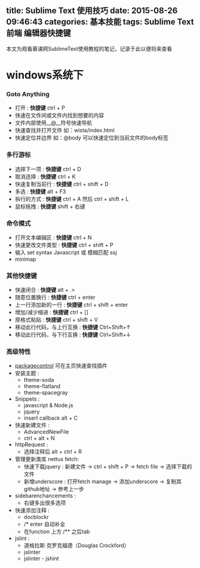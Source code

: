 title: Sublime Text 使用技巧
date: 2015-08-26 09:46:43
categories: 基本技能
tags: Sublime Text 前端 编辑器快捷键
---

本文为观看慕课网SublimeText使用教程的笔记，记录于此以便将来查看

# windows系统下

### Goto Anything 
- 打开 : **快捷键** ctrl + P
- 快速在文件间或文件内找到想要的内容
- 文件内部使用__@__符号快速导航
- 快速查找并打开文件 如：wista/index.html
- 快速定位并边界 如：@body 可以快速定位到当前文件的body标签

### 多行游标 
- 选择下一项 : **快捷键** ctrl + D 
- 取消选择 : **快捷键** ctrl + K
- 快速复制当前行 : **快捷键** ctrl + shift + D
- 多选 : **快捷键** alt + F3
- 拆行的方式 : **快捷键** ctrl + A 然后 ctrl + shift + L
- 鼠标拖拽 : **快捷键** shift + 右键

### 命令模式
- 打开文本编辑区 : **快捷键** ctrl + N
- 快速更改文件类型 : **快捷键** ctrl + shift + P
- 输入 set syntax Javascript 或 模糊匹配 ssj
- minimap

### 其他快捷键
- 快速闭合 : **快捷键** alt + .>
- 随意位置换行 : **快捷键** ctrl + enter
- 上一行添加新的一行 : **快捷键** ctrl + shift + enter 
- 增加/减少缩进 : **快捷键** ctrl + []
- 原格式粘贴 : **快捷键** ctrl + shift + V
- 移动此行代码，与上行互换 : **快捷键** Ctrl+Shift+↑
- 移动此行代码，与下行互换 : **快捷键** Ctrl+Shift+↓

### 高级特性
- [packagecontrol](http://packagecontrol.io/) 可在主页快速查找插件
- 安装主题 : 
	* theme-soda
	* theme-flatland
	* theme-spacegray
- Snippets :
	* javascript & Node.js 
	* jquery
	* insert callback alt + C
- 快速新建文件 :
	* AdvancedNewFile	
	* ctrl + alt + N
- httpRequest :
	* 选择注释后 alt + ctrl + R 
- 管理更新类库  nettus fetch:
	* 快速下载jquery : 新建文件 -> ctrl + shift + P -> fetch file -> 选择下载的文件
	* 新增underscore : 打开fetch manage -> 添加underscore -> 复制其github地址 -> 参考上一步
- sidebarenchancements :
	* 右键多出很多选项
- 快速添加注释 :
 	* docblockr
 	* /* enter 自动补全
 	* 在function 上方 /** 之后tab
 - jslint :
 	* 道格拉斯·克罗克福德（Douglas Crockford）
 	* jslinter
 	* jslinter - jshint

